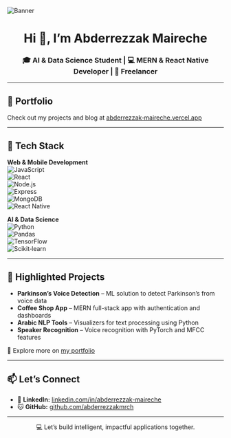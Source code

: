 ![Banner](https://user-images.githubusercontent.com/66934377/223913733-deb1d974-787d-43c4-b60d-eff538aa161e.gif)

<h1 align="center">Hi 👋, I’m Abderrezzak Maireche</h1>
<h3 align="center">🎓 AI & Data Science Student | 💻 MERN & React Native Developer | 🚀 Freelancer</h3>

---

## 💼 Portfolio
Check out my projects and blog at [abderrezzak‑maireche.vercel.app](https://abderrezzak-maireche.vercel.app)

---

## 🔧 Tech Stack

**Web & Mobile Development**  
![JavaScript](https://img.shields.io/badge/-JavaScript-F7DF1E?style=flat-square&logo=javascript&logoColor=black)  
![React](https://img.shields.io/badge/-React-61DAFB?style=flat-square&logo=react&logoColor=black)  
![Node.js](https://img.shields.io/badge/-Node.js-339933?style=flat-square&logo=node.js&logoColor=white)  
![Express](https://img.shields.io/badge/-Express-black?style=flat-square&logo=express&logoColor=white)  
![MongoDB](https://img.shields.io/badge/-MongoDB-47A248?style=flat-square&logo=mongodb&logoColor=white)  
![React Native](https://img.shields.io/badge/-React%20Native-20232A?style=flat-square&logo=react&logoColor=61DAFB)

**AI & Data Science**  
![Python](https://img.shields.io/badge/-Python-3776AB?style=flat-square&logo=python&logoColor=white)  
![Pandas](https://img.shields.io/badge/-Pandas-150458?style=flat-square&logo=pandas&logoColor=white)  
![TensorFlow](https://img.shields.io/badge/-TensorFlow-FF6F00?style=flat-square&logo=tensorflow&logoColor=white)  
![Scikit‑learn](https://img.shields.io/badge/-Scikit--learn-F7931E?style=flat-square&logo=scikit-learn&logoColor=white)

---

## 🧩 Highlighted Projects

- **Parkinson’s Voice Detection** – ML solution to detect Parkinson’s from voice data  
- **Coffee Shop App** – MERN full-stack app with authentication and dashboards  
- **Arabic NLP Tools** – Visualizers for text processing using Python  
- **Speaker Recognition** – Voice recognition with PyTorch and MFCC features  

🔗 Explore more on [my portfolio](https://abderrezzak-maireche.vercel.app)

---

## 📫 Let’s Connect

- 💼 **LinkedIn:** [linkedin.com/in/abderrezzak-maireche](https://linkedin.com/in/abderrezzak-maireche)  
- 🐱 **GitHub:** [github.com/abderrezzakmrch](https://github.com/abderrezzakmrch)

---

<p align="center">💻 Let’s build intelligent, impactful applications together.</p>
